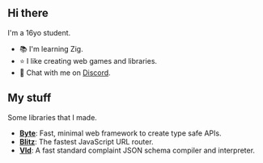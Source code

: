 ## Hi there
I'm a 16yo student. 
- 📚 I'm learning Zig.
- ⭐️ I like creating web games and libraries.
- 💬 Chat with me on [Discord](//discordapp.com/users/861500656682401822).

## My stuff
Some libraries that I made.
- [**Byte**](/bit-js/byte): Fast, minimal web framework to create type safe APIs.
- [**Blitz**](/bit-js/blitz): The fastest JavaScript URL router.
- [**Vld**](/bit-js/vld): A fast standard complaint JSON schema compiler and interpreter.
